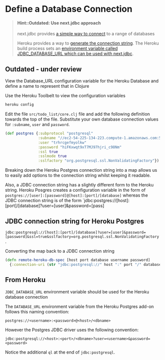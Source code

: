 # Define a Database Connection

> #### Hint::Outdated: Use next.jdbc approach
> next.jdbc provides [a simple way to connect](https://github.com/seancorfield/next-jdbc/blob/develop/doc/getting-started.md) to a range of databases
>
> Heroku provides a way to [generate the connection string](https://practicalli.github.io/clojure-webapps/projects/banking-on-clojure/production-database.html#generate-the-jdbc-connection).  The Heroku build process sets an [environment variable called JDBC_DATABASE_URL which can be used with next.jdbc](https://practicalli.github.io/clojure-webapps/projects/banking-on-clojure/production-database.html#adding-postgresql-driver-to-clojure-project).


## Outdated - under review

View the Database_URL configuration variable for the Heroku Database and define a name to represent that in Clojure

Use the Heroku Toolbelt to view the configuration variables

```bash
heroku config
```

Edit the file `src/todo_list/core.clj` file and add the following definition towards the top of the file.  Substitute your own database connection values for `:subname`, `user` and `password`.

```clojure
(def postgres {:subprotocol "postgresql"
               :subname "//ec2-54-225-134-223.compute-1.amazonaws.com:5432/d9mtan2ol8uhik"
               :user "trhrcgefmyolkw"
               :password "hiFKxwqt9xT7MJ97hjri_c98Nm"
               :ssl true
               :sslmode true
               :sslfactory "org.postgresql.ssl.NonValidatingFactory"})
```

Breaking down the Heroku Postgres connection string into a map  allows us to easily add options to the connection string whilst keeping it readable.

Also, a JDBC connection string has a slightly different form to the Heroku string. Heroku Posgres creates a configuration variable in the form of `postgres://[user]:[password]@[host]:[port]/[database]` whereas the JDBC connection string is of the form `jdbc:postgres://[host]:[port]/[database]?user=[user]&password=[pass]


## JDBC connection string for Heroku Postgres

`jdbc:postgresql://[host]:[port]/[database]?user=[user]&password=[password]&ssl=true&sslfactory=org.postgresql.ssl.NonValidatingFactory`.


Converting the map back to a JDBC connection string

```clojure
(defn remote-heroku-db-spec [host port database username password]
  {:connection-uri (str "jdbc:postgresql://" host ":" port "/" database "?user=" username "&password=" password "&ssl=true&sslfactory=org.postgresql.ssl.NonValidatingFactory")})
```


## From Heroku

`JDBC_DATABASE_URL` environment variable should be used for the Heroku database connection

The `DATABASE_URL` environment variable from the Heroku Postgres add-on follows this naming convention:

```plain
postgres://<username>:<password>@<host>/<dbname>
```

However the Postgres JDBC driver uses the following convention:

```plain
jdbc:postgresql://<host>:<port>/<dbname>?user=<username>&password=<password>
```

Notice the additional `ql` at the end of `jdbc:postgresql`.
